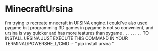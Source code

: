 # MinecraftUrsina
i'm trying to recreate minecraft in URSINA engine, i could've also used pygame but programming 3D games in pygame is not so convenient, and ursina is way quicker and has more features than pygame
.
.
.
.
.
.
.
.
TO INSTALL URSINA JUST EXECUTE THIS COMMAND IN YOUR TERMINAL/POWERSHELL/CMD :-
"  pip install ursina   "
